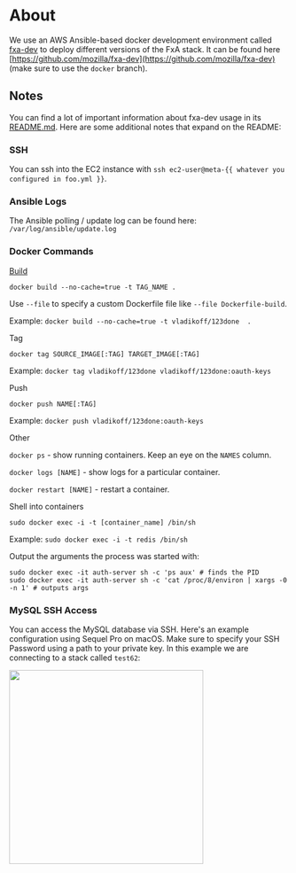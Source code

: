 # About

We use an AWS Ansible-based docker development environment
called [fxa-dev](https://github.com/mozilla/fxa-dev) to deploy different versions of the FxA stack.
It can be found here [https://github.com/mozilla/fxa-dev](https://github.com/mozilla/fxa-dev) (make sure to use the `docker` branch).

## Notes

You can find a lot of important information about fxa-dev usage in its [README.md](https://github.com/mozilla/fxa-dev#usage).
Here are some additional notes that expand on the README:

### SSH

You can ssh into the EC2 instance with `ssh ec2-user@meta-{{ whatever you configured in foo.yml }}`.

### Ansible Logs

The Ansible polling / update log can be found here: `/var/log/ansible/update.log`

### Docker Commands

[Build](https://docs.docker.com/engine/reference/commandline/build/)

```
docker build --no-cache=true -t TAG_NAME .
```

Use `--file` to specify a custom Dockerfile file like `--file Dockerfile-build`.

Example: `docker build --no-cache=true -t vladikoff/123done  .`

Tag

```
docker tag SOURCE_IMAGE[:TAG] TARGET_IMAGE[:TAG]
```

Example: `docker tag vladikoff/123done vladikoff/123done:oauth-keys`

Push

```
docker push NAME[:TAG]
```

Example: `docker push vladikoff/123done:oauth-keys`

Other

`docker ps` - show running containers. Keep an eye on the `NAMES` column.

`docker logs [NAME]` - show logs for a particular container.

`docker restart [NAME]` - restart a container.

Shell into containers

```
sudo docker exec -i -t [container_name] /bin/sh
```

Example: `sudo docker exec -i -t redis /bin/sh`

Output the arguments the process was started with:

```
sudo docker exec -it auth-server sh -c 'ps aux' # finds the PID
sudo docker exec -it auth-server sh -c 'cat /proc/8/environ | xargs -0 -n 1' # outputs args
```


### MySQL SSH Access

You can access the MySQL database via SSH. Here's an example configuration using Sequel Pro on macOS.
Make sure to specify your SSH Password using a path to your private key. In this example we
are connecting to a stack called `test62`:

<img src=https://i.imgur.com/T9yL9Ti.jpg width=350 />
